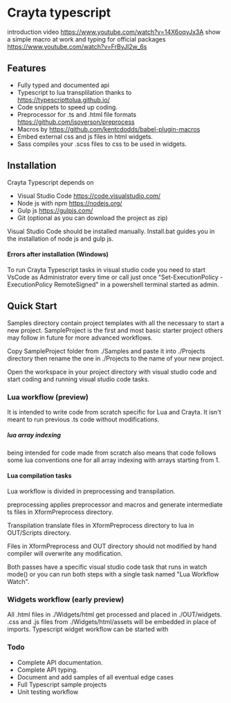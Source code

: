 # Crayta typescript 
introduction video https://www.youtube.com/watch?v=14X6oqyJx3A
show a simple macro at work and typing for official packages https://www.youtube.com/watch?v=FrByJl2w_6s

## Features
* Fully typed and documented api
* Typescript to lua transplilation thanks to https://typescripttolua.github.io/
* Code snippets to speed up coding.
* Preprocessor for .ts and .html file formats https://github.com/jsoverson/preprocess
* Macros by https://github.com/kentcdodds/babel-plugin-macros
* Embed external css and js files in html widgets.
* Sass compiles your .scss files to css to be used in widgets.

## Installation
Crayta Typescript depends on

* Visual Studio Code https://code.visualstudio.com/
* Node js with npm https://nodejs.org/
* Gulp js https://gulpjs.com/
* Git (optional as you can download the project as zip)

Visual Studio Code should be installed manually. 
Install.bat guides you in the installation of node js and gulp js.

#### Errors after installation (Windows)
To run Crayta Typescript tasks in visual studio code you need to start VsCode as Administrator every time or call just once "Set-ExecutionPolicy -ExecutionPolicy RemoteSigned" in a powershell terminal started as admin.

## Quick Start 
Samples directory contain project templates with all the necessary to start a new project. 
SampleProject is the first and most basic starter project others may follow in future for more advanced workflows.

Copy SampleProject folder from ./Samples and paste it into ./Projects directory then rename the one in ./Projects to the name of your new project.

Open the workspace in your project directory with visual studio code and start coding and running visual studio code tasks.

### Lua workflow (preview)
It is intended to write code from scratch specific for Lua and Crayta.
It isn't meant to run previous .ts code without modifications.
##### lua array indexing 
being intended for code made from scratch also means that code follows some lua conventions one for all array indexing with arrays starting from 1.

#### Lua compilation tasks
Lua workflow is divided in preprocessing and transpilation.

preprocessing applies preprocessor and macros and generate intermediate ts files in XformPreprocess directory.

Transpilation translate files in XformPreprocess directory to lua in  OUT/Scripts directory.

Files in XformPreprocess and OUT directory should not modified by hand compiler will overwrite any modification.

Both passes have a specific visual studio code task that runs in watch mode() or you can run both steps with a single task named "Lua Workflow Watch".

### Widgets workflow (early preview)
All .html files in ./Widgets/html get processed and placed in ./OUT/widgets.
 .css and .js files from  ./Widgets/html/assets will be embedded in place of imports.
 Typescript widget workflow can be started with

### Todo
* Complete API documentation.
* Complete API typing.
* Document and add samples of all eventual edge cases
* Full Typescript sample projects
* Unit testing workflow
